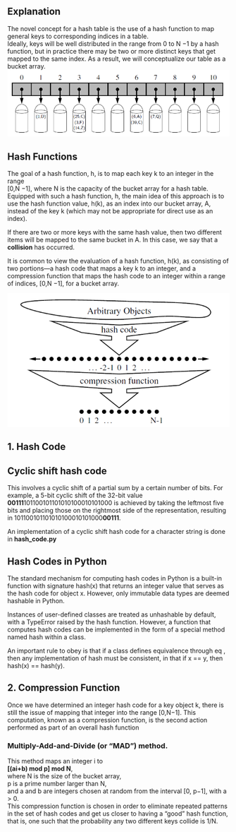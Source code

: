 ## Explanation

The novel concept for a hash table is the use of a hash function to map general
keys to corresponding indices in a table. <bR>Ideally, keys will be well distributed in the
range from 0 to N −1 by a hash function, but in practice there may be two or more
distinct keys that get mapped to the same index. As a result, we will conceptualize
our table as a bucket array. <br>
![Bucket Array](BucketArray.PNG)

## Hash Functions
The goal of a hash function, h, is to map each key k to an integer in the range
<br>[0,N −1], where N is the capacity of the bucket array for a hash table. Equipped
with such a hash function, h, the main idea of this approach is to use the hash
function value, h(k), as an index into our bucket array, A, instead of the key k
(which may not be appropriate for direct use as an index).

If there are two or more keys with the same hash value, then two different items
will be mapped to the same bucket in A. In this case, we say that a **collision** has
occurred.

It is common to view the evaluation of a hash function, h(k), as consisting of
two portions—a hash code that maps a key k to an integer, and a compression
function that maps the hash code to an integer within a range of indices, [0,N −1],
for a bucket array.

![Hash Function](HashFunction.PNG)

## 1. Hash Code
## Cyclic shift hash code
This involves a cyclic
shift of a partial sum by a certain number of bits. For example, a 5-bit cyclic shift
of the 32-bit value **00111**101100101101010100010101000 is achieved by taking
the leftmost five bits and placing those on the rightmost side of the representation,
resulting in 101100101101010100010101000**00111**.

An implementation of a cyclic shift hash code for a character string is 
done in **hash_code.py**


## Hash Codes in Python
The standard mechanism for computing hash codes in Python is a built-in function
with signature hash(x) that returns an integer value that serves as the hash code for
object x. However, only immutable data types are deemed hashable
in Python. <br>

Instances of user-defined classes are treated as unhashable by default, with a
TypeError raised by the hash function. However, a function that computes hash
codes can be implemented in the form of a special method named hash within
a class.

An important rule to obey is that if a class defines equivalence through eq ,
then any implementation of hash must be consistent, in that if x == y, then
hash(x) == hash(y).

## 2. Compression Function
Once we have determined an integer hash code for
a key object k, there is still the issue of mapping that integer into the range [0,N−1].
This computation, known as a compression function, is the second action performed
as part of an overall hash function

### Multiply-Add-and-Divide (or “MAD”) method.
This method maps an integer i to <br>
**[(ai+b) mod p] mod N**, <br>
where N is the size of the bucket array,<br>
p is a prime number larger than N, <br>
and a
and b are integers chosen at random from the interval [0, p−1],
with a > 0.<br>
This
compression function is chosen in order to eliminate repeated patterns in the set of
hash codes and get us closer to having a “good” hash function, that is, one such that
the probability any two different keys collide is 1/N.